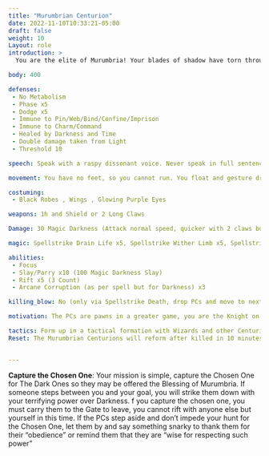 ```yaml
---
title: "Murumbrian Centurion"
date: 2022-11-10T10:33:21-05:00
draft: false
weight: 10
Layout: role
introduction: > 
  You are the elite of Murumbria! Your blades of shadow have torn through many Hoyleans in your time. The fears you have accomplished to reach the rank of Centurion are brutal and worthy of song. Your blades will make the “heroes” of this time tremble as you march forward with Darkness as your guide. The mission must be completed at all costs! Failure is not an option!

body: 400

defenses: 
 - No Metabolism
 - Phase x5
 - Dodge x5
 - Immune to Pin/Web/Bind/Confine/Imprison
 - Immune to Charm/Command
 - Healed by Darkness and Time
 - Double damage taken from Light
 - Threshold 10

speech: Speak with a raspy dissonant voice. Never speak in full sentences, speak in riddles, be very cryptic. -Speak with a raspy dissonant voice. Never speak in full sentences, speak in riddles, be very cryptic.

movement: You have no feet, so you cannot run. You float and gesture dramatically with your swords before you activate Slays and Blade attacks

costuming: 
 - Black Robes , Wings , Glowing Purple Eyes

weapons: 1h and Shield or 2 Long Claws

Damage: 30 Magic Darkness (Attack normal speed, quicker with 2 claws but sword and shield tactical PC style fighting)

magic: Spellstrike Drain Life x5, Spellstrike Wither Limb x5, Spellstrike 50 Elemental Darkness x10

abilities: 
 - Focus
 - Slay/Parry x10 (100 Magic Darkness Slay)
 - Rift x5 (3 Count)
 - Arcane Corruption (as per spell but for Darkness) x3

killing_blow: No (only via Spellstrike Death, drop PCs and move to next target)

motivation: The PCs are pawns in a greater game, you are the Knight on this chessboard so ignore the lesser pieces and go for the victory. 

tactics: Form up in a tactical formation with Wizards and other Centurions when you are able to. You move as one to greater effectiveness. 
Reset: The Murumbrian Centurions will reform after killed in 10 minutes and resume their mission until the 1 hour timer is over or gate is destroyed.


---
```


**Capture the Chosen One**: Your mission is simple, capture the Chosen One for The Dark Ones so they may be offered the Blessing of Murumbria. If someone steps between you and your goal, you will strike them down with your terrifying power over Darkness. f you capture the chosen one, you must carry them to the Gate to leave, you cannot rift with anyone else but yourself in this time. If the PCs step aside and don’t impede your hunt for the Chosen One, let them by and say something snarky to thank them for their “obedience” or remind them that they are “wise for respecting such power”

